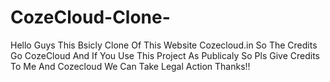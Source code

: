 # CozeCloud-Clone-
Hello Guys This Bsicly Clone Of This Website Cozecloud.in 
So The Credits Go CozeCloud
And If You Use This Project As Publicaly So Pls Give Credits To Me And Cozecloud 
We Can  Take Legal Action 
Thanks!!
